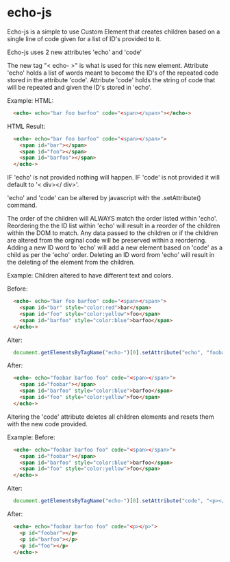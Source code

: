 # echo-js
Echo-js is a simple to use Custom Element that creates children based on a single line of code given for a list of ID's provided to it.

Echo-js uses 2 new attributes 'echo' and 'code'

The new tag "< echo- >" is what is used for this new element.
Attribute 'echo' holds a list of words meant to become the ID's of the repeated code stored in the attribute 'code'.
Attribute 'code' holds the string of code that will be repeated and given the ID's stored in 'echo'.

Example:
HTML:
```html
  <echo- echo="bar foo barfoo" code="<span></span>"></echo->
```

HTML Result:
```html
  <echo- echo="bar foo barfoo" code="<span></span>">
    <span id="bar"></span>
    <span id="foo"></span>
    <span id="barfoo"></span>
  </echo->
```

IF 'echo' is not provided nothing will happen.
IF 'code' is not provided it will default to '< div></ div>'.

'echo' and 'code' can be altered by javascript with the .setAttribute() command.

The order of the children will ALWAYS match the order listed within 'echo'.
Reordering the the ID list within 'echo' will result in a reorder of the children within the DOM to match.
Any data passed to the children or if the children are altered from the orginal code will be preserved within a reordering.
Adding a new ID word to 'echo' will add a new element based on 'code' as a child as per the 'echo' order.
Deleting an ID word from 'echo' will result in the deleting of the element from the children.

Example:
Children altered to have different text and colors.

Before:
```html
  <echo- echo="bar foo barfoo" code="<span></span>">
    <span id="bar" style="color:red">bar</span>
    <span id="foo" style="color:yellow">foo</span>
    <span id="barfoo" style="color:blue">barfoo</span>
  </echo->
```

Alter:
```javascript
  document.getElementsByTagName("echo-")[0].setAttribute("echo", "foobar barfoo foo")
```

After:
```html
  <echo- echo="foobar barfoo foo" code="<span></span>">
    <span id="foobar"></span>
    <span id="barfoo" style="color:blue">barfoo</span>
    <span id="foo" style="color:yellow">foo</span>
  </echo->
```

Altering the 'code' attribute deletes all children elements and resets them with the new code provided.

Example:
Before:
```html
  <echo- echo="foobar barfoo foo" code="<span></span>">
    <span id="foobar"></span>
    <span id="barfoo" style="color:blue">barfoo</span>
    <span id="foo" style="color:yellow">foo</span>
  </echo->
```

Alter:
```javascript
  document.getElementsByTagName("echo-")[0].setAttribute("code", "<p></p>")
```

After:
```html
  <echo- echo="foobar barfoo foo" code="<p></p>">
    <p id="foobar"></p>
    <p id="barfoo"></p>
    <p id="foo"></p>
  </echo->
```
